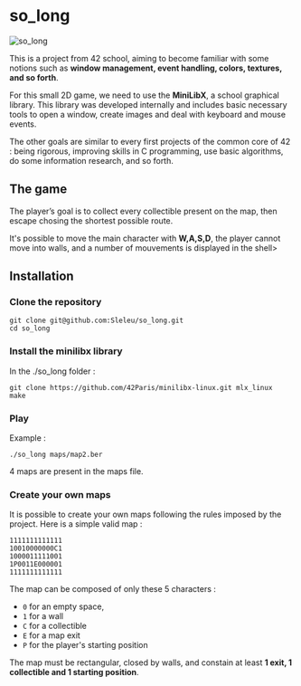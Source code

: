 # so_long

![so_long](https://user-images.githubusercontent.com/93100775/185695087-91a9f101-d4e8-40fd-aafa-f4625fa6d755.jpg)

This is a project from 42 school, aiming to become familiar with some notions such as **window management, event handling, colors, textures, and so forth**.

For this small 2D game, we need to use the **MiniLibX**, a school graphical library. This library was developed internally and includes basic necessary tools to open a window, create images and deal with keyboard and mouse events.

The other goals are similar to every first projects of the common core of 42 : being rigorous, improving skills in C programming, use basic algorithms, do some information research, and so forth.

## The game

The player’s goal is to collect every collectible present on the map, then escape chosing the shortest possible route.

It's possible to move the main character with **W,A,S,D**, the player cannot move into walls, and a number of mouvements is displayed in the shell>

## Installation

### Clone the repository

```shell
git clone git@github.com:Sleleu/so_long.git
cd so_long
```

### Install the minilibx library

In the ./so_long folder :

```shell
git clone https://github.com/42Paris/minilibx-linux.git mlx_linux
make
```
### Play

Example :

```shell
./so_long maps/map2.ber
```

4 maps are present in the maps file.

### Create your own maps

It is possible to create your own maps following the rules imposed by the project. Here is a simple valid map :

```shell
1111111111111
10010000000C1
1000011111001
1P0011E000001
1111111111111
```

The map can be composed of only these 5 characters :
- `0` for an empty space,
- `1` for a wall
- `C` for a collectible
- `E` for a map exit
- `P` for the player's starting position

The map must be rectangular, closed by walls, and constain at least **1 exit, 1 collectible and 1 starting position**.
